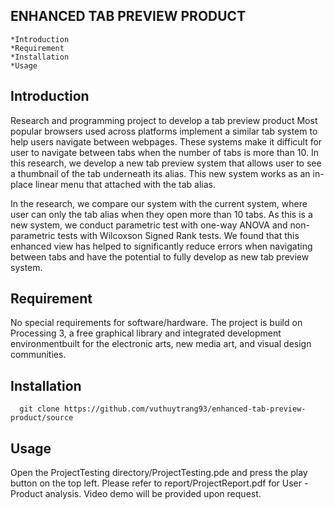  ENHANCED TAB PREVIEW PRODUCT
 ----------------------------
    *Introduction
    *Requirement
    *Installation
    *Usage

Introduction
------------
Research and programming project to develop a tab preview product
Most popular browsers used across platforms implement a similar tab system to help users navigate between webpages. 
These systems make it difficult for user to navigate between tabs when the number of tabs is more than 10. 
In this research, we develop a new tab preview system that allows user to see a thumbnail of the tab underneath its alias. 
This new system works as an in-place linear menu that attached with the tab alias.

In the research, we compare our system with the current system, where user can only the tab alias when they open more than 10 tabs. 
As this is a new system, we conduct parametric test with one-way ANOVA and non-parametric tests with Wilcoxson Signed Rank tests. 
We found that this enhanced view has helped to significantly reduce errors when navigating between tabs and have the potential to 
fully develop as new tab preview system.


Requirement
-----------
No special requirements for software/hardware. The project is build on Processing 3, a free graphical library and integrated development
environmentbuilt for the electronic arts, new media art, and visual design communities.


Installation
------------

      git clone https://github.com/vuthuytrang93/enhanced-tab-preview-product/source


Usage
-----

Open the ProjectTesting directory/ProjectTesting.pde and press the play button on the top left.
Please refer to report/ProjectReport.pdf for User - Product analysis. Video demo will be provided upon request.
